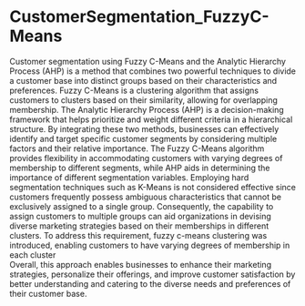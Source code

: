 # CustomerSegmentation_FuzzyC-Means
Customer segmentation using Fuzzy C-Means and the Analytic Hierarchy Process (AHP) is a method that combines two powerful techniques to divide a customer base into distinct groups based on their characteristics and preferences. Fuzzy C-Means is a clustering algorithm that assigns customers to clusters based on their similarity, allowing for overlapping membership. The Analytic Hierarchy Process (AHP) is a decision-making framework that helps prioritize and weight different criteria in a hierarchical structure. By integrating these two methods, businesses can effectively identify and target specific customer segments by considering multiple factors and their relative importance. The Fuzzy C-Means algorithm provides flexibility in accommodating customers with varying degrees of membership to different segments, while AHP aids in determining the importance of different segmentation variables.
Employing hard segmentation techniques such as K-Means is not considered effective since customers frequently possess ambiguous characteristics that cannot be exclusively assigned to a single group. Consequently, the capability to assign customers to multiple groups can aid organizations in devising diverse marketing strategies based on their memberships in different clusters. To address this requirement, fuzzy c-means clustering was introduced, enabling customers to have varying degrees of membership in each cluster  
Overall, this approach enables businesses to enhance their marketing strategies, personalize their offerings, and improve customer satisfaction by better understanding and catering to the diverse needs and preferences of their customer base.
